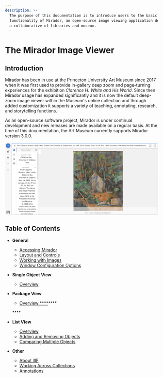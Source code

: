 ```yaml
---
description: >-
  The purpose of this documentation is to introduce users to the basic
  functionality of Mirador, an open-source image viewing application designed by
  a collaborative of libraries and museum.
---
```


# The Mirador Image Viewer

## Introduction

Mirador has been in use at the Princeton University Art Museum since 2017 when it was first used to provide in-gallery deep zoom and page-turning experiences for the exhibition _Clarence H. White and His World_. Since then Mirador usage has expanded significantly and it is now the default deep-zoom image viewer within the Museum's online collection and through added customization it supports a variety of teaching, annotating, research, and storytelling functions. 

As an open-source software project, Mirador is under continual development and new releases are made available on a regular basis. At the time of this documentation, the Art Museum currently supports Mirador version 3.0.0.

![Example Mirador view of a work from the collection](.gitbook/assets/image%20%282%29.png)

## Table of Contents

* **General**

  * [Accessing Mirador](general/accessing-mirador.md)
  * [Layout and Controls](general/layout-and-controls.md)
  * [Working with Images](general/working-with-images.md)
  * [Window Configuration Options](general/window-configuration-options.md)

* **Single Object View**

  * [Overview](single-object-view/untitled.md)

* **Package View**

  * [Overview ****](package-view/untitled.md)\*\*\*\*

  \*\*\*\*

* **List View**

  * [Overview](window-list-view/overview.md)
  * [Adding and Removing Objects](window-list-view/adding-and-removing-objects.md)
  * [Comparing Multiple Objects](window-list-view/comparing-multiple-objects.md)

* **Other**
  * [About IIIF](other/about-iiif.md)
  * [Working Across Collections](other/working-across-collections.md)
  * [Annotations](other/annotations.md)





